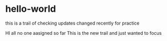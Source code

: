 

# hello-world
this is a trail of checking updates
changed recently for practice


HI all
no one aasigned so far
This is the new trail and just wanted to focus


